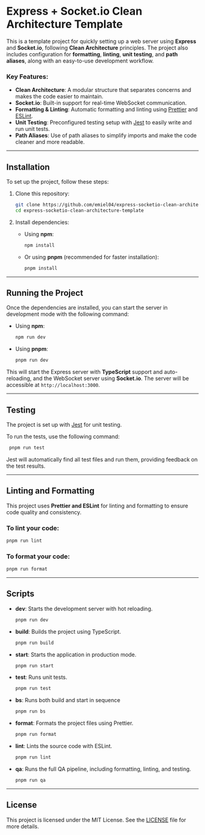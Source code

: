 # Express + Socket.io Clean Architecture Template

This is a template project for quickly setting up a web server using **Express** and **Socket.io**, following **Clean Architecture** principles. The project also includes configuration for **formatting**, **linting**, **unit testing**, and **path aliases**, along with an easy-to-use development workflow.

### Key Features:

- **Clean Architecture**: A modular structure that separates concerns and makes the code easier to maintain.
- **Socket.io**: Built-in support for real-time WebSocket communication.
- **Formatting & Linting**: Automatic formatting and linting using [Prettier](https://prettier.io/docs/) and [ESLint](https://eslint.org/docs/latest/use/getting-started).
- **Unit Testing**: Preconfigured testing setup with [Jest](https://jestjs.io/) to easily write and run unit tests.
- **Path Aliases**: Use of path aliases to simplify imports and make the code cleaner and more readable.

---

## Installation

To set up the project, follow these steps:

1. Clone this repository:

    ```bash
    git clone https://github.com/emiel04/express-socketio-clean-architecture-template
    cd express-socketio-clean-architecture-template
    ```

2. Install dependencies:
    - Using **npm**:
        ```bash
        npm install
        ```
    - Or using **pnpm** (recommended for faster installation):
        ```bash
        pnpm install
        ```

---

## Running the Project

Once the dependencies are installed, you can start the server in development mode with the following command:

- Using **npm**:

    ```bash
    npm run dev
    ```

- Using **pnpm**:
    ```bash
    pnpm run dev
    ```

This will start the Express server with **TypeScript** support and auto-reloading, and the WebSocket server using **Socket.io**. The server will be accessible at `http://localhost:3000`.

---

## Testing

The project is set up with [Jest](https://jestjs.io/) for unit testing.

To run the tests, use the following command:

```bash
 pnpm run test
```

Jest will automatically find all test files and run them, providing feedback on the test results.

---

## Linting and Formatting

This project uses **Prettier and ESLint** for linting and formatting to ensure code quality and consistency.

### To lint your code:

```bash
pnpm run lint
```

### To format your code:

```bash
pnpm run format
```

---

## Scripts

- **dev**: Starts the development server with hot reloading.
    ```bash
    pnpm run dev
    ```
- **build**: Builds the project using TypeScript.
    ```bash
    pnpm run build
    ```
- **start**: Starts the application in production mode.
    ```bash
    pnpm run start
    ```
- **test**: Runs unit tests.
    ```bash
    pnpm run test
    ```
- **bs**: Runs both build and start in sequence
    ```bash
    pnpm run bs
    ```
- **format**: Formats the project files using Prettier.
    ```bash
    pnpm run format
    ```
- **lint**: Lints the source code with ESLint.
    ```bash
    pnpm run lint
    ```
- **qa**: Runs the full QA pipeline, including formatting, linting, and testing.
    ```bash
    pnpm run qa
    ```

---

## License

This project is licensed under the MIT License. See the [LICENSE](LICENSE) file for more details.
